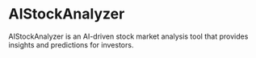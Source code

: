 # AIStockAnalyzer
AIStockAnalyzer is an AI-driven stock market analysis tool that provides insights and predictions for investors.
